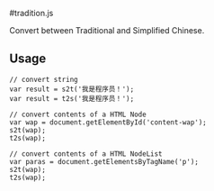 #tradition.js

Convert between Traditional and Simplified Chinese.

## Usage
    // convert string
    var result = s2t('我是程序员！');
    var result = t2s('我是程序员！');

    // convert contents of a HTML Node
    var wap = document.getElementById('content-wap');
    s2t(wap);
    t2s(wap);

    // convert contents of a HTML NodeList
    var paras = document.getElementsByTagName('p');
    s2t(wap);
    t2s(wap);
